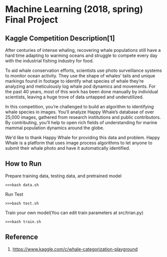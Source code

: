 # Machine Learning (2018, spring) Final Project

## Kaggle Competition Description[1]

After centuries of intense whaling, recovering whale populations still have a hard time adapting to warming oceans and struggle to compete every day with the industrial fishing industry for food.

To aid whale conservation efforts, scientists use photo surveillance systems to monitor ocean activity. They use the shape of whales’ tails and unique markings found in footage to identify what species of whale they’re analyzing and meticulously log whale pod dynamics and movements. For the past 40 years, most of this work has been done manually by individual scientists, leaving a huge trove of data untapped and underutilized.

In this competition, you’re challenged to build an algorithm to identifying whale species in images. You’ll analyze Happy Whale’s database of over 25,000 images, gathered from research institutions and public contributors. By contributing, you’ll help to open rich fields of understanding for marine mammal population dynamics around the globe.

We'd like to thank Happy Whale for providing this data and problem. Happy Whale is a platform that uses image process algorithms to let anyone to submit their whale photo and have it automatically identified.


## How to Run

Prepare training data, testing data, and pretrained model

    >>>bash data.sh

Run Test

    >>>bash test.sh
    
Train your own model(You can edit train parameters at src/trian.py)

    >>>bash train.sh

## Reference

1. https://www.kaggle.com/c/whale-categorization-playground
